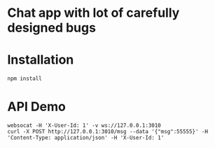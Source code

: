 # Chat app with lot of carefully designed bugs

# Installation

```bash
npm install
```

# API Demo
```
websocat -H 'X-User-Id: 1' -v ws://127.0.0.1:3010
curl -X POST http://127.0.0.1:3010/msg --data '{"msg":55555}' -H 'Content-Type: application/json' -H 'X-User-Id: 1'
```
